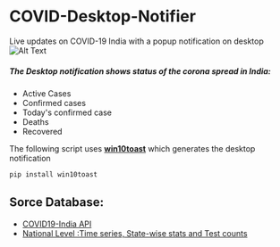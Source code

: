 # COVID-Desktop-Notifier
Live updates on COVID-19 India with a popup notification on desktop <br/>
![Alt Text](https://img.shields.io/badge/Python-3.7.4-red) <br/>
##### The Desktop notification shows status of the corona spread in India:
* Active Cases
* Confirmed cases
* Today's confirmed case
* Deaths
* Recovered

The following script uses [**win10toast**](https://pypi.org/project/win10toast/) which generates the desktop notification
```bash
pip install win10toast
```

## Sorce Database:
* [COVID19-India API](https://api.covid19india.org/)
* [	National Level :Time series, State-wise stats and Test counts](https://api.covid19india.org/data.json)
 
